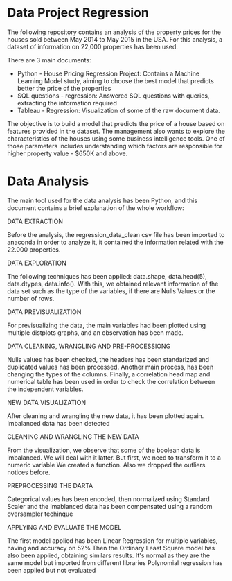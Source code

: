 # Data Project Regression
The following repository contains an analysis of the property prices for the houses sold between May 2014 to May 2015 in the USA. For this analysis, a dataset of information on 22,000 properties has been used.

There are 3 main documents:
- Python - House Pricing Regression Project: Contains a Machine Learning Model study, aiming to choose the best model that predicts better the price of the properties 
- SQL questions - regression: Answered SQL questions with queries, extracting the information required 
- Tableau - Regression: Visualization of some of the raw document data.

The objective is to build a model that predicts the price of a house based on features provided in the dataset. The management also wants to explore the characteristics of the houses using some business intelligence tools. One of those parameters includes understanding which factors are responsible for higher property value - $650K and above.

# Data Analysis 

The main tool used for the data analysis has been Python, and this document contains a brief explanation of the whole workflow: 

DATA EXTRACTION

Before the analysis, the regression_data_clean csv file has been imported to anaconda in order to analyze it, it contained the information related with the 22.000 properties.

DATA EXPLORATION

The following techniques has been applied: data.shape, data.head(5), data.dtypes, data.info(). With this, we obtained relevant information of the data set such as the type of the variables, if there are Nulls Values or the number of rows.

DATA PREVISUALIZATION 

For previsualizing the data, the main variables had been plotted using multiple distplots graphs, and an observation has been made.

DATA CLEANING, WRANGLING AND PRE-PROCESSIONG

Nulls values has been checked, the headers has been standarized and duplicated values has been processed. Another main process, has been changing the types of the columns. Finally, a correlation head map and numerical table has been used in order to check the correlation between the independent variables.

NEW DATA VISUALIZATION

After cleaning and wrangling the new data, it has been plotted again. Imbalanced data has been detected 

CLEANING AND WRANGLING THE NEW DATA

From the visualization, we observe that some of the boolean data is imbalanced. We will deal with it latter. But first, we need to transform it to a numeric variable
We created a function. Also we dropped the outliers notices before. 

PREPROCESSING THE DARTA

Categorical values has been encoded, then normalized using Standard Scaler and the imablanced data has been compensated using a random oversampler techinque


APPLYING AND EVALUATE THE MODEL

The first model applied has been Linear Regression for multiple variables, having and accuracy on 52%
Then the Ordinary Least Square model has also been applied, obtaining similars results. It's normal as they are the same model but imported from different libraries
Polynomial regression has been applied but not evaluated










